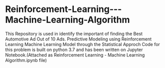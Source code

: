 # Reinforcement-Learning---Machine-Learning-Algorithm
This Repository is used in identify the important of finding the Best Automotive Ad Out of 10 Ads. Predictive Modeling using Reinforcement Learning Machine Learning Model through the Statistical Approch
Code for this problem is built on python 3.7 and has been written on Jupyter Notebook.(Attached as Reinforcement Learning - Machine Learning Algorithm.ipynb file)
